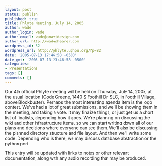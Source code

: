 ```yaml
---
layout: post
status: publish
published: true
title: Phlyte Meeting, July 14, 2005
author: wade
author_login: wade
author_email: wade@anavidesign.com
author_url: http://wadeshearer.com
wordpress_id: 82
wordpress_url: http://phlyte.uphpu.org/?p=82
date: '2005-07-13 17:46:58 -0500'
date_gmt: '2005-07-13 23:46:58 -0500'
categories:
- Presentations
tags: []
comments: []
---
```

<p>Our 4th official Phlyte meeting will be held on Thursday, July 14, 2005, at the usual location (Code Greene, 1440 S Foothill Dr, SLC, in Foothill Village, above Blockbuster). Perhaps the most interesting agenda item is the logo contest. We've had a lot of great submissions, and we'll be showing them in the meeting, and taking a vote. It may finalize things, or just get us a short list of finalists, depending how it goes. We're planning on discussing the wiki and other infrastructure items, so we can start writing down all of our plans and decisions where everyone can see them. We'll also be discussing the planned directory structure and file layout. And then we'll write some code. Depending who is there, we may discuss database abstraction or the python port.</p>
<p>This entry will be updated with links to notes or other relevant documentation, along with any audio recording that may be produced.</p>
